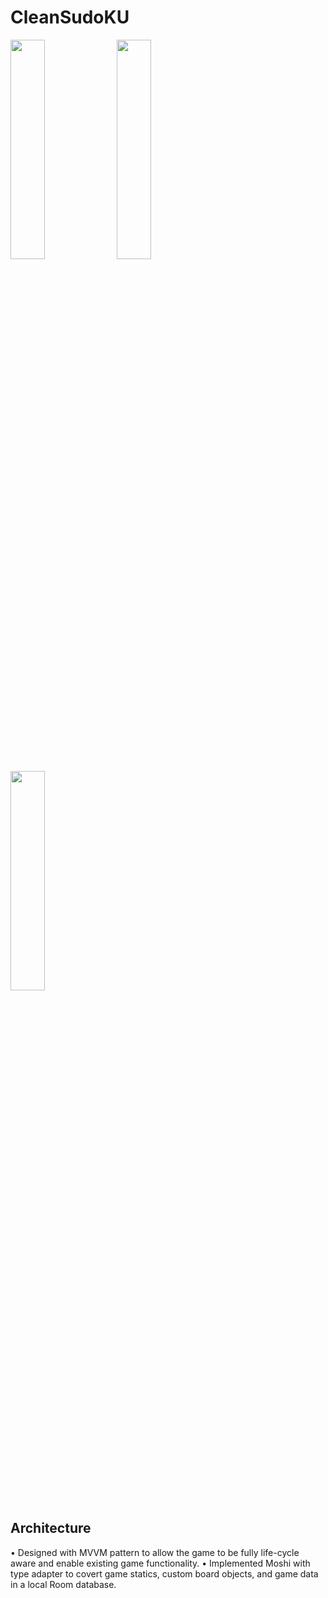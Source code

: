 # CleanSudoKU
<img src="https://github.com/user-attachments/assets/dd31596d-4c51-4d7b-9e39-0c0e3c229c4c" width=33% height=30%/>
<img src="https://github.com/user-attachments/assets/84b3cfe2-52a5-4ed9-b61a-de78dc564395" width=33% height=30%/>
<img src="https://github.com/user-attachments/assets/103eacd8-3450-4b4c-9131-70a86b7c174c" width=33% height=30%/>

## Architecture
•	Designed with MVVM pattern to allow the game to be fully life-cycle aware and enable existing game functionality.
•	Implemented Moshi with type adapter to covert game statics, custom board objects, and game data in a local Room database.
